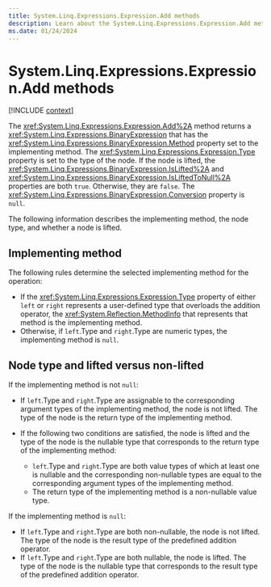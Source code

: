 ```yaml
---
title: System.Linq.Expressions.Expression.Add methods
description: Learn about the System.Linq.Expressions.Expression.Add methods.
ms.date: 01/24/2024
---
```

# System.Linq.Expressions.Expression.Add methods

[!INCLUDE [context](includes/context.md)]

The <xref:System.Linq.Expressions.Expression.Add%2A> method returns a <xref:System.Linq.Expressions.BinaryExpression> that has the <xref:System.Linq.Expressions.BinaryExpression.Method> property set to the implementing method. The <xref:System.Linq.Expressions.Expression.Type> property is set to the type of the node. If the node is lifted, the <xref:System.Linq.Expressions.BinaryExpression.IsLifted%2A> and <xref:System.Linq.Expressions.BinaryExpression.IsLiftedToNull%2A> properties are both `true`. Otherwise, they are `false`. The <xref:System.Linq.Expressions.BinaryExpression.Conversion> property is `null`.

The following information describes the implementing method, the node type, and whether a node is lifted.

## Implementing method

The following rules determine the selected implementing method for the operation:

- If the <xref:System.Linq.Expressions.Expression.Type> property of either `left` or `right` represents a user-defined type that overloads the addition operator, the <xref:System.Reflection.MethodInfo> that represents that method is the implementing method.
- Otherwise, if `left`.Type and `right`.Type are numeric types, the implementing method is `null`.

## Node type and lifted versus non-lifted

If the implementing method is not `null`:

- If `left`.Type and `right`.Type are assignable to the corresponding argument types of the implementing method, the node is not lifted. The type of the node is the return type of the implementing method.
- If the following two conditions are satisfied, the node is lifted and the type of the node is the nullable type that corresponds to the return type of the implementing method:

  - `left`.Type and `right`.Type are both value types of which at least one is nullable and the corresponding non-nullable types are equal to the corresponding argument types of the implementing method.
  - The return type of the implementing method is a non-nullable value type.

If the implementing method is `null`:

- If `left`.Type and `right`.Type are both non-nullable, the node is not lifted. The type of the node is the result type of the predefined addition operator.
- If `left`.Type and `right`.Type are both nullable, the node is lifted. The type of the node is the nullable type that corresponds to the result type of the predefined addition operator.
